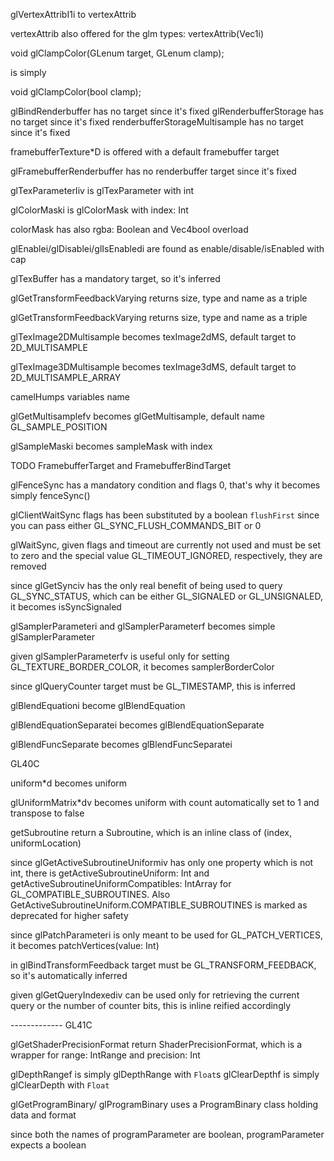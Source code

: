 glVertexAttribI1i to vertexAttrib

vertexAttrib also offered for the glm types: vertexAttrib(Vec1i)

void glClampColor(GLenum target, GLenum clamp); 

is simply 

void glClampColor(bool clamp);

glBindRenderbuffer has no target since it's fixed
glRenderbufferStorage has no target since it's fixed
renderbufferStorageMultisample has no target since it's fixed

framebufferTexture*D is offered with a default framebuffer target

glFramebufferRenderbuffer has no renderbuffer target since it's fixed

glTexParameterIiv is glTexParameter with int

glColorMaski is glColorMask with index: Int

colorMask has also rgba: Boolean and Vec4bool overload

glEnablei/glDisablei/glIsEnabledi are found as enable/disable/isEnabled with cap

glTexBuffer has a mandatory target, so it's inferred 

glGetTransformFeedbackVarying returns size, type and name as a triple

glGetTransformFeedbackVarying returns size, type and name as a triple

glTexImage2DMultisample becomes texImage2dMS, default target to 2D_MULTISAMPLE

glTexImage3DMultisample becomes texImage3dMS, default target to 2D_MULTISAMPLE_ARRAY

camelHumps variables name

glGetMultisamplefv becomes glGetMultisample, default name GL_SAMPLE_POSITION

glSampleMaski becomes sampleMask with index

TODO FramebufferTarget and FramebufferBindTarget

glFenceSync has a mandatory condition and flags 0, that's why it becomes simply fenceSync()

glClientWaitSync flags has been substituted by a boolean `flushFirst` since you can pass either GL_SYNC_FLUSH_COMMANDS_BIT or 0

glWaitSync, given flags and timeout are currently not used and must be set to zero and the special value GL_TIMEOUT_IGNORED, respectively, they are removed

since glGetSynciv has the only real benefit of being used to query GL_SYNC_STATUS, which can be either GL_SIGNALED or GL_UNSIGNALED, it becomes
isSyncSignaled

glSamplerParameteri and glSamplerParameterf becomes simple glSamplerParameter

given glSamplerParameterfv is useful only for setting GL_TEXTURE_BORDER_COLOR, it becomes samplerBorderColor

since glQueryCounter target must be GL_TIMESTAMP, this is inferred

glBlendEquationi become glBlendEquation

glBlendEquationSeparatei becomes glBlendEquationSeparate

glBlendFuncSeparate becomes glBlendFuncSeparatei

GL40C

uniform*d becomes uniform

glUniformMatrix*dv becomes uniform with count automatically set to 1 and transpose to false    

getSubroutine return a Subroutine, which is an inline class of (index, uniformLocation)

since glGetActiveSubroutineUniformiv has only one property which is not int, there is getActiveSubroutineUniform: Int and getActiveSubroutineUniformCompatibles: IntArray for GL_COMPATIBLE_SUBROUTINES.
Also GetActiveSubroutineUniform.COMPATIBLE_SUBROUTINES is marked as deprecated for higher safety

since glPatchParameteri is only meant to be used for GL_PATCH_VERTICES, it becomes   patchVertices(value: Int)

in glBindTransformFeedback target must be GL_TRANSFORM_FEEDBACK, so it's automatically inferred

given glGetQueryIndexediv can be used only for retrieving the current query or the number of counter bits, this is inline reified accordingly

------------- GL41C

glGetShaderPrecisionFormat return ShaderPrecisionFormat, which is a wrapper for range: IntRange and precision: Int

glDepthRangef is simply glDepthRange with `Float`s
glClearDepthf is simply glClearDepth with `Float`

glGetProgramBinary/ glProgramBinary uses a ProgramBinary class holding data and format 

since both the names of programParameter are boolean, programParameter expects a boolean 